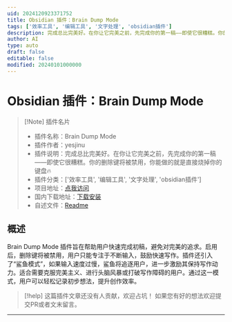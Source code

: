 ```yaml
---
uid: 2024120923371752
title: Obsidian 插件：Brain Dump Mode
tags: ['效率工具', '编辑工具', '文字处理', 'obsidian插件']
description: 完成总比完美好。在你让它完美之前，先完成你的第一稿——即使它很糟糕。你的删除键将被禁用，你能做的就是直接烧掉你的键盘🔥
author: AI
type: auto
draft: false
editable: false
modified: 20240101000000
---
```


# Obsidian 插件：Brain Dump Mode

> [!Note] 插件名片
> - 插件名称：Brain Dump Mode
> - 插件作者：yesjinu
> - 插件说明：完成总比完美好。在你让它完美之前，先完成你的第一稿——即使它很糟糕。你的删除键将被禁用，你能做的就是直接烧掉你的键盘🔥
> - 插件分类：['效率工具', '编辑工具', '文字处理', 'obsidian插件']
> - 项目地址：[点我访问](https://github.com/yesjinu/brain-dump-mode)
> - 国内下载地址：[下载安装](https://pkmer.cn/products/plugin/pluginMarket/?brain-dump-mode)
> - 自述文件：[Readme](https://ghproxy.net/https://raw.githubusercontent.com/yesjinu/brain-dump-mode/master/README.md)



## 概述

Brain Dump Mode 插件旨在帮助用户快速完成初稿，避免对完美的追求。启用后，删除键将被禁用，用户只能专注于不断输入，鼓励快速写作。插件还引入了“鲨鱼模式”，如果输入速度过慢，鲨鱼将追逐用户，进一步激励其保持写作动力。适合需要克服完美主义、进行头脑风暴或打破写作障碍的用户。通过这一模式，用户可以轻松记录初步想法，提升创作效率。


> [!help] 
> 这篇插件文章还没有人贡献，欢迎占坑！
> 如果您有好的想法欢迎提交PR或者文末留言。
> 

---



